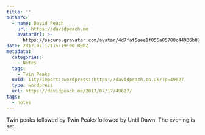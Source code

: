 ```yaml
---
title: ''
authors:
  - name: David Peach
    url: https://davidpeach.me
    avatarUrl: >-
      https://secure.gravatar.com/avatar/4d7faf5eee1f055a85788c44936b8995eaab6dfb004e7854ec747ccb272e91ee?s=96&d=mm&r=g
date: 2017-07-17T15:19:00.000Z
metadata:
  categories:
    - Notes
  tags:
    - Twin Peaks
  uuid: 11ty/import::wordpress::https://davidpeach.co.uk/?p=49627
  type: wordpress
  url: https://davidpeach.me/2017/07/17/49627/
tags:
  - notes
---
```

Twin peaks followed by Twin Peaks followed by Until Dawn. The evening is set.